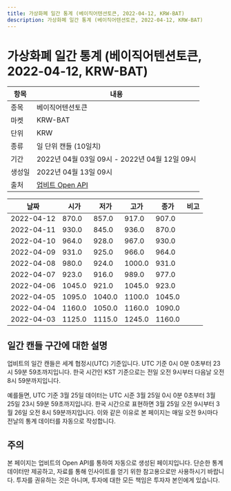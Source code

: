 ```yaml
---
title: 가상화폐 일간 통계 (베이직어텐션토큰, 2022-04-12, KRW-BAT)
description: 가상화폐 일간 통계 (베이직어텐션토큰, 2022-04-12, KRW-BAT)
---
```



가상화폐 일간 통계 (베이직어텐션토큰, 2022-04-12, KRW-BAT)
===

|항목|내용|
|--|--|
|종목|베이직어텐션토큰|
|마켓|KRW-BAT|
|단위|KRW|
|종류|일 단위 캔들 (10일치)|
|기간|2022년 04월 03일 09시 - 2022년 04월 12일 09시|
|생성일|2022년 04월 13일 09시|
|출처|[업비트 Open API](https://docs.upbit.com)|


|날짜|시가|저가|고가|종가|비고|
|--|--|--|--|--|--|
|2022-04-12|870.0|857.0|917.0|907.0|    |
|2022-04-11|930.0|845.0|936.0|870.0|    |
|2022-04-10|964.0|928.0|967.0|930.0|    |
|2022-04-09|931.0|925.0|966.0|964.0|    |
|2022-04-08|980.0|924.0|1000.0|931.0|    |
|2022-04-07|923.0|916.0|989.0|977.0|    |
|2022-04-06|1045.0|921.0|1045.0|923.0|    |
|2022-04-05|1095.0|1040.0|1100.0|1045.0|    |
|2022-04-04|1160.0|1050.0|1160.0|1090.0|    |
|2022-04-03|1125.0|1115.0|1245.0|1160.0|    |


일간 캔들 구간에 대한 설명
---


업비트의 일간 캔들은 세계 협정시(UTC) 기준입니다. 
UTC 기준 0시 0분 0초부터 23시 59분 59초까지입니다. 
한국 시간인 KST 기준으로는 전일 오전 9시부터 다음날 오전 8시 59분까지입니다. 


예를들면, UTC 기준 3월 25일 데이터는 UTC 시준 3월 25일 0시 0분 0초부터 3월 25일 23시 59분 59초까지입니다. 
한국 시간으로 표현하면 3월 25일 오전 9시부터 3월 26일 오전 8시 59분까지입니다. 
이와 같은 이유로 본 페이지는 매일 오전 9시마다 전날의 통계 데이터를 자동으로 작성합니다. 


주의
---


본 페이지는 업비트의 Open API를 통하여 자동으로 생성된 페이지입니다. 
단순한 통계 데이터만 제공하고, 자료를 통해 인사이트를 얻기 위한 참고용으로만 사용하시기 바랍니다. 
투자를 권유하는 것은 아니며, 투자에 대한 모든 책임은 투자자 본인에게 있습니다. 
